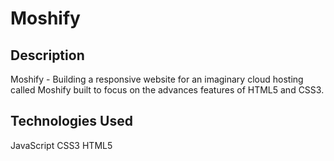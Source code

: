 # Moshify

## Description

Moshify - Building a responsive website for an imaginary cloud hosting called Moshify built to focus on the advances features of HTML5 and CSS3.
    
## Technologies Used

JavaScript
CSS3
HTML5

